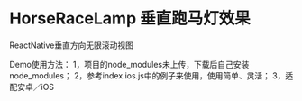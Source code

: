 # HorseRaceLamp 垂直跑马灯效果
ReactNative垂直方向无限滚动视图

Demo使用方法：
1，项目的node_modules未上传，下载后自己安装node_modules；
2，参考index.ios.js中的例子来使用，使用简单、灵活；
3，适配安卓／iOS

